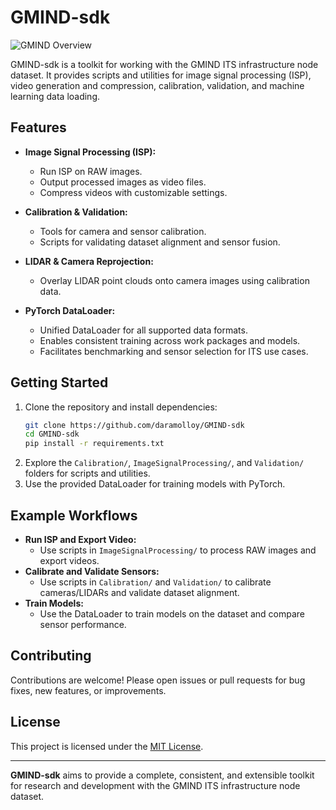 # GMIND-sdk

![GMIND Overview](misc/GMIND-Overall.png)

GMIND-sdk is a toolkit for working with the GMIND ITS infrastructure node dataset. It provides scripts and utilities for image signal processing (ISP), video generation and compression, calibration, validation, and machine learning data loading.

## Features

- **Image Signal Processing (ISP):**
  - Run ISP on RAW images.
  - Output processed images as video files.
  - Compress videos with customizable settings.

- **Calibration & Validation:**
  - Tools for camera and sensor calibration.
  - Scripts for validating dataset alignment and sensor fusion.

- **LIDAR & Camera Reprojection:**
  - Overlay LIDAR point clouds onto camera images using calibration data.

- **PyTorch DataLoader:**
  - Unified DataLoader for all supported data formats.
  - Enables consistent training across work packages and models.
  - Facilitates benchmarking and sensor selection for ITS use cases.

## Getting Started

1. Clone the repository and install dependencies:
   ```sh
   git clone https://github.com/daramolloy/GMIND-sdk
   cd GMIND-sdk
   pip install -r requirements.txt
   ```
2. Explore the `Calibration/`, `ImageSignalProcessing/`, and `Validation/` folders for scripts and utilities.
3. Use the provided DataLoader for training models with PyTorch.

## Example Workflows

- **Run ISP and Export Video:**
  - Use scripts in `ImageSignalProcessing/` to process RAW images and export videos.
- **Calibrate and Validate Sensors:**
  - Use scripts in `Calibration/` and `Validation/` to calibrate cameras/LIDARs and validate dataset alignment.
- **Train Models:**
  - Use the DataLoader to train models on the dataset and compare sensor performance.

## Contributing

Contributions are welcome! Please open issues or pull requests for bug fixes, new features, or improvements.

## License

This project is licensed under the [MIT License](http://opensource.org/licenses/MIT).

---

**GMIND-sdk** aims to provide a complete, consistent, and extensible toolkit for research and development with the GMIND ITS infrastructure node dataset.
